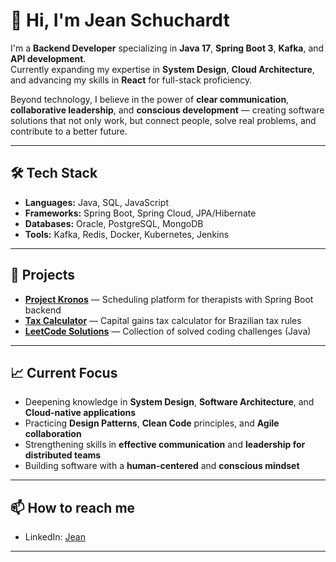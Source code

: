 # 👋 Hi, I'm Jean Schuchardt

I'm a **Backend Developer** specializing in **Java 17**, **Spring Boot 3**, **Kafka**, and **API development**.  
Currently expanding my expertise in **System Design**, **Cloud Architecture**, and advancing my skills in **React** for full-stack proficiency.

Beyond technology, I believe in the power of **clear communication**, **collaborative leadership**, and **conscious development** — creating software solutions that not only work, but connect people, solve real problems, and contribute to a better future.

---

## 🛠️ Tech Stack
- **Languages:** Java, SQL, JavaScript
- **Frameworks:** Spring Boot, Spring Cloud, JPA/Hibernate
- **Databases:** Oracle, PostgreSQL, MongoDB
- **Tools:** Kafka, Redis, Docker, Kubernetes, Jenkins


---

## 🚀 Projects
- [**Project Kronos**](link_para_repo) — Scheduling platform for therapists with Spring Boot backend
- [**Tax Calculator**](link_para_repo) — Capital gains tax calculator for Brazilian tax rules
- [**LeetCode Solutions**](link_para_repo) — Collection of solved coding challenges (Java)

---

## 📈 Current Focus
- Deepening knowledge in **System Design**, **Software Architecture**, and **Cloud-native applications**
- Practicing **Design Patterns**, **Clean Code** principles, and **Agile collaboration**
- Strengthening skills in **effective communication** and **leadership for distributed teams**
- Building software with a **human-centered** and **conscious mindset**

---


## 📫 How to reach me
- LinkedIn: [Jean](https://www.linkedin.com/in/jbdeveloper/)


---
